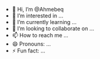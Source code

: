 - 👋 Hi, I’m @Ahmebeq
- 👀 I’m interested in ...
- 🌱 I’m currently learning ...
- 💞️ I’m looking to collaborate on ...
- 📫 How to reach me ...
- 😄 Pronouns: ...
- ⚡ Fun fact: ...

<!---
Ahmebeq/Ahmebeq is a ✨ special ✨ repository because its `README.md` (this file) appears on your GitHub profile.
You can click the Preview link to take a look at your changes.
--->
